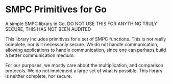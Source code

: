 SMPC Primitives for Go
=======
A simple SMPC library in Go.
DO NOT USE THIS FOR ANYTHING TRULY SECURE, THIS HAS NOT BEEN AUDITED

This library includes primitives for a set of SMPC functions. This is not really complete, nor
is it necessarily secure. We do not handle communication, allowing applications to handle communication,
since one can perhaps build a better communication medium.

For our purposes, we mostly care about the multiplication, and comparison protocols. We do not implement 
a large set of what is possible. This library is neither complete, nor secure.
